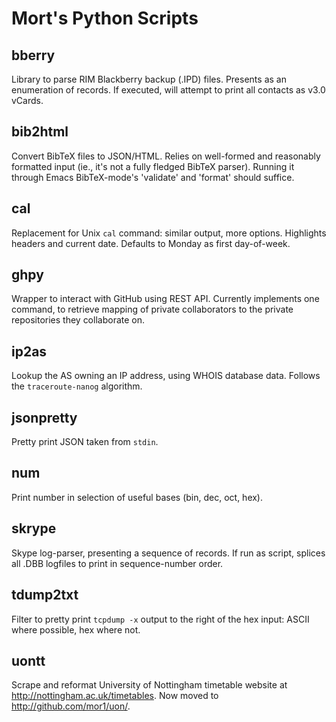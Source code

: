 Mort's Python Scripts
=====================


bberry
------

Library to parse RIM Blackberry backup (.IPD) files.  Presents as an
enumeration of records.  If executed, will attempt to print all
contacts as v3.0 vCards.


bib2html
--------

Convert BibTeX files to JSON/HTML.  Relies on well-formed and
reasonably formatted input (ie., it's not a fully fledged BibTeX
parser).  Running it through Emacs BibTeX-mode's 'validate' and
'format' should suffice.


cal
---

Replacement for Unix `cal` command: similar output, more options.
Highlights headers and current date.  Defaults to Monday as first
day-of-week.


ghpy
----

Wrapper to interact with GitHub using REST API.  Currently implements
one command, to retrieve mapping of private collaborators to the
private repositories they collaborate on.


ip2as
-----

Lookup the AS owning an IP address, using WHOIS database data.
Follows the `traceroute-nanog` algorithm.


jsonpretty
----------

Pretty print JSON taken from `stdin`.


num
---

Print number in selection of useful bases (bin, dec, oct, hex).


skrype
------

Skype log-parser, presenting a sequence of records.  If run as script,
splices all .DBB logfiles to print in sequence-number order.


tdump2txt
--------- 

Filter to pretty print `tcpdump -x` output to the right of the hex
input: ASCII where possible, hex where not.


uontt
-----

Scrape and reformat University of Nottingham timetable website at
<http://nottingham.ac.uk/timetables>. 
Now moved to <http://github.com/mor1/uon/>.
